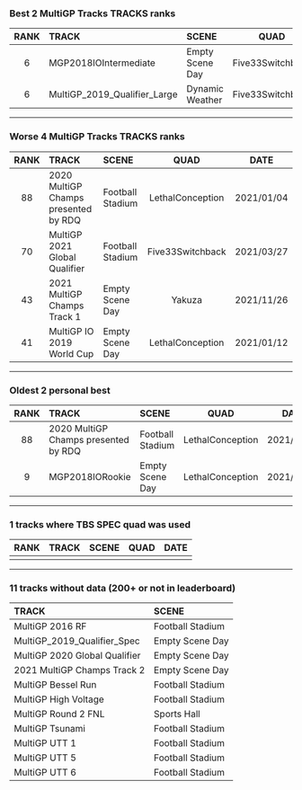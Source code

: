 ### Best 2 MultiGP Tracks TRACKS ranks
|RANK|TRACK|SCENE|QUAD|DATE|
|:---:|:---|:---|:---:|:---:|
|6|MGP2018IOIntermediate|Empty Scene Day|Five33Switchback|2021/03/22|
|6|MultiGP_2019_Qualifier_Large|Dynamic Weather|Five33Switchback|2021/03/29|
---
### Worse 4 MultiGP Tracks TRACKS ranks
|RANK|TRACK|SCENE|QUAD|DATE|
|:---:|:---|:---|:---:|:---:|
|88|2020 MultiGP Champs presented by RDQ|Football Stadium|LethalConception|2021/01/04|
|70|MultiGP 2021 Global Qualifier|Football Stadium|Five33Switchback|2021/03/27|
|43|2021 MultiGP Champs Track 1|Empty Scene Day|Yakuza|2021/11/26|
|41|MultiGP IO 2019 World Cup|Empty Scene Day|LethalConception|2021/01/12|
---
### Oldest 2 personal best
|RANK|TRACK|SCENE|QUAD|DATE|
|:---:|:---|:---|:---:|:---:|
|88|2020 MultiGP Champs presented by RDQ|Football Stadium|LethalConception|2021/01/04|
|9|MGP2018IORookie|Empty Scene Day|LethalConception|2021/01/11|
---
### 1 tracks where TBS SPEC quad was used
|RANK|TRACK|SCENE|QUAD|DATE|
|:---:|:---|:---|:---:|:---:|
||||||
---
### 11 tracks without data (200+ or not in leaderboard)
|TRACK|SCENE|
|:---|:---|
|MultiGP 2016 RF|Football Stadium|
|MultiGP_2019_Qualifier_Spec|Empty Scene Day|
|MultiGP 2020 Global Qualifier|Empty Scene Day|
|2021 MultiGP Champs Track 2|Empty Scene Day|
|MultiGP Bessel Run|Football Stadium|
|MultiGP High Voltage|Football Stadium|
|MultiGP Round 2 FNL|Sports Hall|
|MultiGP Tsunami|Football Stadium|
|MultiGP UTT 1|Football Stadium|
|MultiGP UTT 5|Football Stadium|
|MultiGP UTT 6|Football Stadium|
